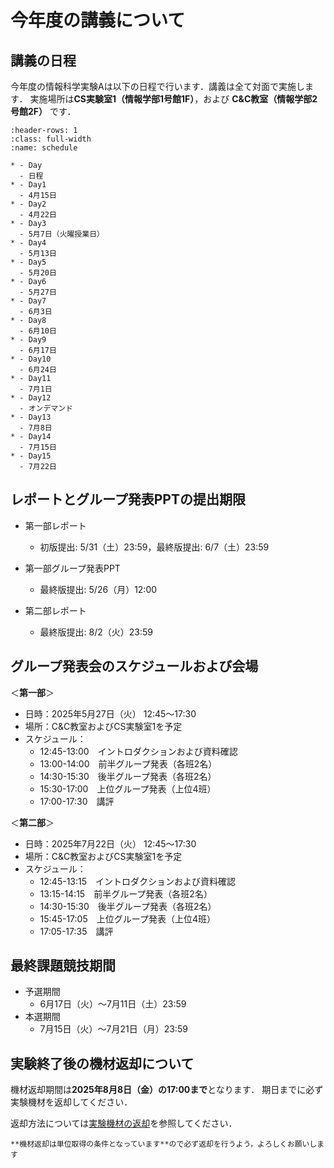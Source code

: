 # 今年度の講義について

## 講義の日程

今年度の情報科学実験Aは以下の日程で行います．講義は全て対面で実施します．
実施場所は**CS実験室1（情報学部1号館1F）**，および **C&amp;C教室（情報学部2号館2F）** です．

```{list-table} 情報科学実験Aスケジュール
:header-rows: 1
:class: full-width
:name: schedule

* - Day
  - 日程
* - Day1
  - 4月15日
* - Day2
  - 4月22日
* - Day3
  - 5月7日（火曜授業日）
* - Day4
  - 5月13日
* - Day5
  - 5月20日
* - Day6
  - 5月27日
* - Day7
  - 6月3日
* - Day8
  - 6月10日
* - Day9
  - 6月17日
* - Day10
  - 6月24日
* - Day11
  - 7月1日
* - Day12
  - オンデマンド
* - Day13
  - 7月8日
* - Day14
  - 7月15日
* - Day15
  - 7月22日
```

## レポートとグループ発表PPTの提出期限

- 第一部レポート
  - 初版提出: 5/31（土）23:59，最終版提出: 6/7（土）23:59

- 第一部グループ発表PPT
  - 最終版提出: 5/26（月）12:00

- 第二部レポート
  - 最終版提出: 8/2（火）23:59

## グループ発表会のスケジュールおよび会場

＜**第一部**＞

- 日時：2025年5月27日（火） 12:45〜17:30
- 場所：C&C教室およびCS実験室1を予定
- スケジュール：
  - 12:45-13:00　イントロダクションおよび資料確認
  - 13:00-14:00　前半グループ発表（各班2名）
  - 14:30-15:30　後半グループ発表（各班2名）
  - 15:30-17:00　上位グループ発表（上位4班）
  - 17:00-17:30　講評

＜**第二部**＞

- 日時：2025年7月22日（火） 12:45〜17:30
- 場所：C&C教室およびCS実験室1を予定
- スケジュール：
  - 12:45-13:15　イントロダクションおよび資料確認
  - 13:15-14:15　前半グループ発表（各班2名）
  - 14:30-15:30　後半グループ発表（各班2名）
  - 15:45-17:05　上位グループ発表（上位4班）
  - 17:05-17:35　講評

## 最終課題競技期間

- 予選期間
  - 6月17日（火）〜7月11日（土）23:59
- 本選期間
  - 7月15日（火）〜7月21日（月）23:59

## 実験終了後の機材返却について

機材返却期間は**2025年8月8日（金）の17:00まで**となります．
期日までに必ず実験機材を返却してください．

返却方法については[実験機材の返却](./end/cleanup)を参照してください．

```{important}
**機材返却は単位取得の条件となっています**ので必ず返却を行うよう，よろしくお願いします
```
